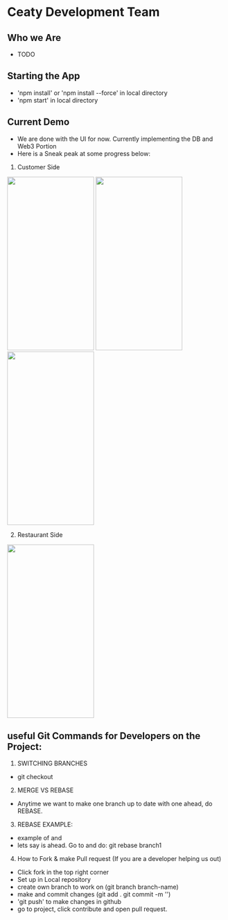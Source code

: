 # Ceaty Development Team


## Who we Are
- TODO


## Starting the App
- 'npm install' or 'npm install --force' in local directory
- 'npm start' in local directory

## Current Demo
- We are done with the UI for now. Currently implementing the DB and Web3 Portion
- Here is a Sneak peak at some progress below:

1) Customer Side
<img src= "https://user-images.githubusercontent.com/75355003/219980886-f3c0668b-1259-40ea-af5f-5caa17147023.PNG" width="200" height="400">


<img src="https://user-images.githubusercontent.com/75355003/219980787-d2e98fe3-9905-4d01-aa0a-c2640dad4949.PNG" width="200" height="400">

<img src="https://user-images.githubusercontent.com/75355003/219980985-12ee3d3b-b4f4-4009-94bd-4d23df5a9dc2.PNG" width="200" height="400">

2) Restaurant Side
<img src="https://user-images.githubusercontent.com/75355003/219981057-4ac173d4-3f89-467d-8a5f-3c2d8b377ecf.PNG" width="200" height="400">


## useful Git Commands for Developers on the Project:

1) SWITCHING BRANCHES
- git checkout <branchname>

2) MERGE VS REBASE
- Anytime we want to make one branch up to date with one ahead, do REBASE. 

3) REBASE EXAMPLE:
- example of <branch1> and <branch2>
- lets say <branch1> is ahead. Go to <branch2> and do: git rebase branch1

4) How to Fork & make Pull request (If you are a developer helping us out)
- Click fork in the top right corner
- Set up in Local repository
- create own branch to work on (git branch branch-name)
- make and commit changes (git add . git commit -m '')
- 'git push' to make changes in github
- go to project, click contribute and open pull request.


